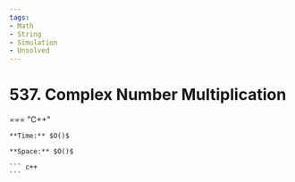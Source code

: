 ```yaml
---
tags:
- Math
- String
- Simulation
- Unsolved
---
```



# 537. Complex Number Multiplication

=== "C++"

    **Time:** $O()$

    **Space:** $O()$

    ``` c++
    ```